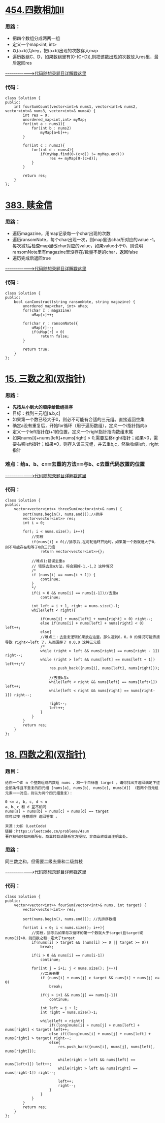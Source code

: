 # [454.四数相加II](https://leetcode.cn/problems/4sum-ii/)
### 思路：
- 把四个数组分成两两一组
- 定义一个map<int, int>
- 以(a+b)为key，把(a+b)出现的次数存入map
- 遍历数组C、D，如果数组里有(0-(C+D)),则把该数出现的次数放入res里，最后返回res
   
[------------>代码随想录题目详解戳这里](https://programmercarl.com/0454.%E5%9B%9B%E6%95%B0%E7%9B%B8%E5%8A%A0II.html  
)

### 代码：  
```
class Solution {
public:
    int fourSumCount(vector<int>& nums1, vector<int>& nums2, vector<int>& nums3, vector<int>& nums4) {
        int res = 0;
        unordered_map<int,int> myMap;
        for(int a : nums1){
            for(int b : nums2)
                myMap[a+b]++;
        }

        for(int c : nums3){
            for(int d : nums4){
                if(myMap.find(0-(c+d)) != myMap.end())
                    res += myMap[0-(c+d)];
            }
        }

        return res;
    }
};
```

# [383. 赎金信](https://leetcode.cn/problems/ransom-note/)
### 思路：
- 遍历magazine，用map记录每一个char出现的次数
- 遍历ransomNote，每个char出现一次，则map里该char所对应的value -1。每次减1后检查map里改char对应的value，如果value小于0，则说明ransomNote里有magazine里没存在/数量不足的char，返回false
- 遍历完成后返回true
   
[------------>代码随想录题目详解戳这里](https://programmercarl.com/0383.%E8%B5%8E%E9%87%91%E4%BF%A1.html)

### 代码：  
```
class Solution {
public:
    bool canConstruct(string ransomNote, string magazine) {
        unordered_map<char, int> uMap;
        for(char c : magazine)
            uMap[c]++;
        
        for(char r : ransomNote){
            uMap[r]--;
            if(uMap[r] < 0)
                return false;
        }

        return true;
    }
};
```

# [15. 三数之和(双指针)](https://leetcode.cn/problems/3sum/)
### 思路：
- **先按从小到大的顺序给数组排序**
- 目标：找到三元组[a.b,c]
- 如果第一个数已经大于0，则必不可能有合适的三元组。直接返回空集
- 确定a没有重复后，开始for循环（用于遍历数组），定义一个i指针指向a
- 定义一个left指针在i+1的位置，定义一个right指针指向数组末尾
- 如果nums[i]+nums[left]+nums[right] > 0,需要左移right指针；如果<0，需要右移left指针；如果=0，则存入该三元组，并去重b,c，然后收缩left，right指针

### 难点：给a、b、c==去重的方法==与b、c去重代码放置的位置

[------------>代码随想录题目详解戳这里](https://programmercarl.com/0015.%E4%B8%89%E6%95%B0%E4%B9%8B%E5%92%8C.html)

### 代码：  
```
class Solution {
public:
    vector<vector<int>> threeSum(vector<int>& nums) {
        sort(nums.begin(), nums.end());//排序
        vector<vector<int>> res;
        int i = 0;

        for(; i < nums.size(); i++){
            //剪枝
            if(nums[i] > 0)//排序后,在每轮循环开始时，如果第一个数就是大于0，则不可能存在和等于0的三元组
                return vector<vector<int>>{};

            //难点1:错误去重a
            // 错误去重a方法，将会漏掉-1,-1,2 这种情况
            /*
            if (nums[i] == nums[i + 1]) {
                continue;
            }
            */
            if(i > 0 && nums[i] == nums[i-1])//去重a
                continue;
            
            int left = i + 1, right = nums.size()-1;
            while(left < right){
                
                if(nums[i] + nums[left] + nums[right] > 0) right--;
                else if(nums[i] + nums[left] + nums[right] < 0) left++;
                else{
                //难点二：去重复逻辑如果放在这里，那么遇到0，0，0 的情况可能直接导致 right<=left 了，从而漏掉了 0,0,0 这种三元组
                /*
                while (right > left && nums[right] == nums[right - 1]) right--;
                while (right > left && nums[left] == nums[left + 1]) left++;*/
                    res.push_back({nums[i], nums[left], nums[right]});

                    //去重b与c
                    while(left < right && nums[left] == nums[left+1]) left++;
                    while(left < right && nums[right] == nums[right-1]) right--;

                    right--;
                    left++;
                }
            }
        }
        return res;
    }
};
```

# [18. 四数之和(双指针)](https://leetcode.cn/problems/4sum/)
### 题目：
```
给你一个由 n 个整数组成的数组 nums ，和一个目标值 target 。请你找出并返回满足下述全部条件且不重复的四元组 [nums[a], nums[b], nums[c], nums[d]] （若两个四元组元素一一对应，则认为两个四元组重复）：

0 <= a, b, c, d < n
a、b、c 和 d 互不相同
nums[a] + nums[b] + nums[c] + nums[d] == target
你可以按 任意顺序 返回答案 。

来源：力扣（LeetCode）
链接：https://leetcode.cn/problems/4sum
著作权归领扣网络所有。商业转载请联系官方授权，非商业转载请注明出处。
```
### 思路：
同三数之和，但需要二级去重和二级剪枝

[------------>代码随想录题目详解戳这里](https://programmercarl.com/0018.%E5%9B%9B%E6%95%B0%E4%B9%8B%E5%92%8C.html)

### 代码：  
```
class Solution {
public:
    vector<vector<int>> fourSum(vector<int>& nums, int target) {
        vector<vector<int>> res;
        
        sort(nums.begin(), nums.end()); //先排序数组

        for(int i = 0; i < nums.size(); i++){
            //剪枝，排序后如果每次循环的第一个数就大于target且target或nums[i]>0，则四数之和一定大于target
            if(nums[i] > target && (nums[i] >= 0 || target >= 0))
                break;

            if(i > 0 && nums[i] == nums[i-1])
                continue;

            for(int j = i+1; j < nums.size(); j++){
                //二级去重
                if (nums[i] + nums[j] > target && nums[i] + nums[j] >= 0) 
                    break;
                
                if(j > i+1 && nums[j] == nums[j-1])
                    continue;

                int left = j + 1;
                int right = nums.size()-1;

                while(left < right){
                    if((long)nums[i] + nums[j] + nums[left] + nums[right] < target) left++;
                    else if((long)nums[i] + nums[j] + nums[left] + nums[right] > target) right--;
                    else{
                        res.push_back({nums[i], nums[j], nums[left], nums[right]});

                        while(right > left && nums[left] == nums[left+1]) left++;
                        while(right > left && nums[right] == nums[right-1]) right--;

                        left++;
                        right--;
                    }
                }
            }
        }
        return res;
    }
};
```